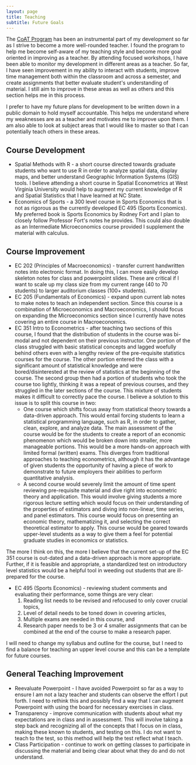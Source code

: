 ```yaml
---
layout: page
title: Teaching
subtitle: Future Goals
---
```


The [CoAT Program](https://grad.ncsu.edu/students/professional-development/coat/) has been an instrumental part of my development so far as I strive to become a more well-rounded teacher. I found the program to help me become self-aware of my teaching style and become more goal oriented in improving as a teacher. By attending focused workshops, I have been able to monitor my development in different areas as a teacher. So far, I have seen improvement in my ability to interact with students, improve time management both within the classroom and across a semester, and create assignments that better evaluate student's understanding of material. I still aim to improve in these areas as well as others and this section helps me in this process.

I prefer to have my future plans for development to be written down in a public domain to hold myself accountable. This helps me understand where my weaknesses are as a teacher and motivates me to improve upon them. I am also able to look at subject areas that I would like to master so that I can potentially teach others in these areas.

## Course Development

* Spatial Methods with R - a short course directed towards graduate students who want to use R in order to analyze spatial data, display maps, and better understand Geographic Information Systems (GIS) tools. I believe attending a short course in Spatial Econometrics at West Virginia University would help to augment my current knowledge of R and Spatial Statistics that I have learned at NC State.
* Economics of Sports - a 300 level course in Sports Economics that is not as rigorous as the currently developed EC 495 (Sports Economics). My preferred book is Sports Economics by Rodney Fort and I plan to closely follow Professor Fort's notes he provides. This could also double as an Intermediate Microeconomics course provided I supplement the material with calculus.

## Course Improvement

* EC 202 (Principles of Macroeconomics) - transfer current handwritten notes into electronic format. In doing this, I can more easily develop skeleton notes for class and powerpoint slides. These are critical if I want to scale up my class size from my current range (40 to 70 students) to larger auditorium classes (100+ students).
* EC 205 (Fundamentals of Economics) - expand upon current lab notes to make notes to teach an independent section. Since this course is a combination of Microeconomics and Macroeconomics, I should focus on expanding the Microeconomics section since I currently have notes covering an entire course in Macroeconomics.
* EC 351 Intro to Econometrics - after teaching two sections of this course, I found that the distribution of students in the course was bi-modal and not dependent on their previous instructor. One portion of the class struggled with basic statistical concepts and lagged woefully behind others even with a lengthy review of the pre-requisite statistics courses for the course. The other portion entered the class with a significant amount of statistical knowledge and were bored/disinterested at the review of statistics at the beginning of the course. The second group then had a portion of students who took the course too lightly, thinking it was a repeat of previous courses, and they struggled in the later sections of the course. This mixture of students makes it difficult to correctly pace the course. I believe a solution to this issue is to split this course in two:
   * One course which shifts focus away from statistical theory towards a data-driven approach. This would entail forcing students to learn a statistical programming language, such as R, in order to gather, clean, explore, and analyze data. The main assessment of the course would be for the students to create a report of an economic phenomenon which would be broken down into smaller, more manageable portions. This would be a more hands-on approach with limited formal (written) exams. This diverges from traditional approaches to teaching econometrics, although it has the advantage of given students the opportunity of having a piece of work to demonstrate to future employers their abilities to perform quantitative analysis.
   * A second course would severely limit the amount of time spent reviewing pre-requisite material and dive right into econometric theory and application. This would involve giving students a more rigorous lecture setting which would focus on their understanding of the properties of estimators and diving into non-linear, time series, and panel estimators. This course would focus on presenting an economic theory, mathematizing it, and selecting the correct theoretical estimator to apply. This course would be geared towards upper-level students as a way to give them a feel for potential graduate studies in economics or statistics.

 The more I think on this, the more I believe that the current set-up of the EC 351 course is out-dated and a data-driven approach is more appropriate. Further, if it is feasible and appropriate, a standardized test on introductory level statistics would be a helpful tool in weeding out students that are ill-prepared for the course.

* EC 495 (Sports Economics) - reviewing student comments and evaluating their performance, some things are very clear:
   1. Reading list needs to be revised and refocused to only cover crucial topics,
   2. Level of detail needs to be toned down in covering articles,
   3. Multiple exams are needed in this course, and
   4. Research paper needs to be 3 or 4 smaller assignments that can be combined at the end of the course to make a research paper.

 I will need to change my syllabus and outline for the course, but I need to find a balance for teaching an upper level course and this can be a template for future courses.

## General Teaching Improvement

* Reevaluate Powerpoint - I have avoided Powerpoint so far as a way to ensure I am not a lazy teacher and students can observe the effort I put forth. I need to rethink this and possibly find a way that I can augment Powerpoint with using the board for necessary exercises in class.
* Transparency - improve communication with students about what my expectations are in class and in assessment. This will involve taking a step back and recognizing all of the concepts that I focus on in class, making these known to students, and testing on this. I do not want to teach to the test, so this method will help the test reflect what I teach.
* Class Participation - continue to work on getting classes to participate in discussing the material and being clear about what they do and do not understand.